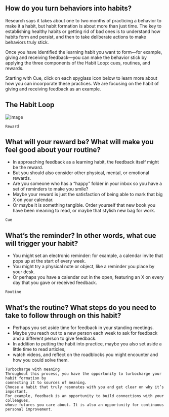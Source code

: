 ## How do you turn behaviors into habits?

Research says it takes about one to two months of practicing a behavior to make it a habit, but habit formation is about more than just time. The key to establishing healthy habits or getting rid of bad ones is to understand how habits form and persist, and then to take deliberate actions to make behaviors truly stick.

Once you have identified the learning habit you want to form—for example, giving and receiving feedback—you can make the behavior stick by applying the three components of the Habit Loop: cues, routines, and rewards.

Starting with Cue, click on each spyglass icon below to learn more about how you can incorporate these practices. We are focusing on the habit of giving and receiving feedback as an example.

## The Habit Loop

![image](https://github.com/adeleke123/Mckinsey-Forward-Program/assets/51156057/c564e777-4949-411b-8293-f10e53dd876d)

`Reward`
## What will your reward be? What will make you feel good about your routine?
+ In approaching feedback as a learning habit, the feedback itself might be the reward.
+ But you should also consider other physical, mental, or emotional rewards. 
+ Are you someone who has a “happy” folder in your inbox so you have a set of reminders to make you smile?
+ Maybe your reward is just the satisfaction of being able to mark that big X on your calendar.
+ Or maybe it is something tangible. Order yourself that new book you have been meaning to read, or maybe that stylish new bag for work.

`Cue`
## What’s the reminder? In other words, what cue will trigger your habit?
+ You might set an electronic reminder: for example, a calendar invite that pops up at the start of every week.
+ You might try a physical note or object, like a reminder you place by your desk. 
+ Or perhaps you have a calendar out in the open, featuring an X on every day that you gave or received feedback.

`Routine`
## What’s the routine? What steps do you need to take to follow through on this habit?
+ Perhaps you set aside time for feedback in your standing meetings.
+ Maybe you reach out to a new person each week to ask for feedback and a different person to give feedback.
+ In addition to putting the habit into practice, maybe you also set aside a little time to read articles, 
+ watch videos, and reflect on the roadblocks you might encounter and how you could solve them.
```
Turbocharge with meaning
Throughout this process, you have the opportunity to turbocharge your habit formation by 
connecting it to sources of meaning. 
Choose a habit that truly resonates with you and get clear on why it’s important. 
For example, feedback is an opportunity to build connections with your colleagues, 
whose futures you care about. It is also an opportunity for continuous personal improvement.

```

